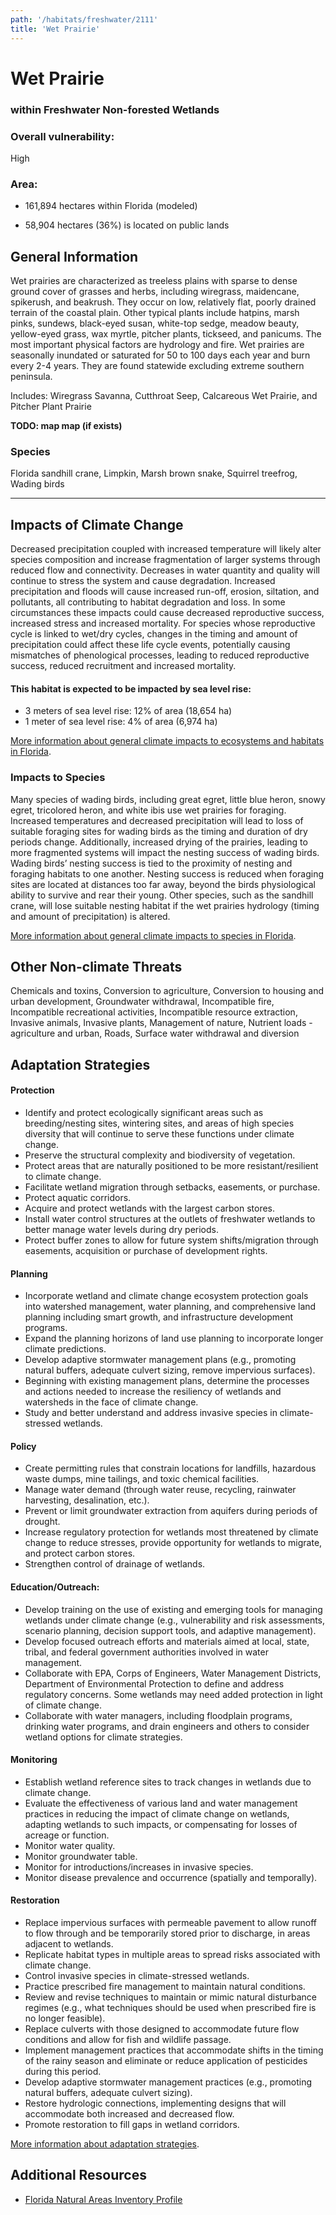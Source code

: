 ```yaml
---
path: '/habitats/freshwater/2111'
title: 'Wet Prairie'
---
```


# Wet Prairie

### within Freshwater Non-forested Wetlands

<div id="TopSection">



<div>

### Overall vulnerability:

<div class="vulnerability vulnerability-high">High</div>

### Area:

-   161,894 hectares within Florida (modeled)

-   58,904 hectares (36%) is located on public lands



</div>
</div>

## General Information

Wet prairies are characterized as treeless plains with sparse to dense ground cover of grasses and herbs, including wiregrass, maidencane, spikerush, and beakrush.  They occur on low, relatively flat, poorly drained terrain of the coastal plain.  Other typical plants include hatpins, marsh pinks, sundews, black-eyed susan, white-top sedge, meadow beauty, yellow-eyed grass, wax myrtle, pitcher plants, tickseed, and panicums.  The most important physical factors are hydrology and fire.  Wet prairies are seasonally inundated or saturated for 50 to 100 days each year and burn every 2-4 years.  They are found statewide excluding extreme southern peninsula.

Includes: Wiregrass Savanna, Cutthroat Seep, Calcareous Wet Prairie, and Pitcher Plant Prairie

**TODO: map map (if exists)**

### Species

Florida sandhill crane, Limpkin, Marsh brown snake, Squirrel treefrog, Wading birds

<hr />

## Impacts of Climate Change

Decreased precipitation coupled with increased temperature will likely alter species composition and increase fragmentation of larger systems through reduced flow and connectivity.  Decreases in water quantity and quality will continue to stress the system and cause degradation. Increased precipitation and floods will cause increased run-off, erosion, siltation, and pollutants, all contributing to habitat degradation and loss.  In some circumstances these impacts could cause decreased reproductive success, increased stress and increased mortality.  For species whose reproductive cycle is linked to wet/dry cycles, changes in the timing and amount of precipitation could affect these life cycle events, potentially causing mismatches of phenological processes, leading to reduced reproductive success, reduced recruitment and increased mortality.


#### This habitat is expected to be impacted by sea level rise:

- 3 meters of sea level rise: 12% of area (18,654 ha)
- 1 meter of sea level rise: 4% of area (6,974 ha)
    

[More information about general climate impacts to ecosystems and habitats in Florida](/impacts/habitats).

### Impacts to Species

Many species of wading birds, including great egret, little blue heron, snowy egret, tricolored heron, and white ibis use wet prairies for foraging.  Increased temperatures and decreased precipitation will lead to loss of suitable foraging sites for wading birds as the timing and duration of dry periods change. Additionally, increased drying of the prairies, leading to more fragmented systems will impact the nesting success of wading birds.  Wading birds’ nesting success is tied to the proximity of nesting and foraging habitats to one another. Nesting success is reduced when foraging sites are located at distances too far away, beyond the birds physiological ability to survive and rear their young.  Other species, such as the sandhill crane, will lose suitable nesting habitat if the wet prairies hydrology (timing and amount of precipitation) is altered.

[More information about general climate impacts to species in Florida](/impacts/species).

## Other Non-climate Threats

Chemicals and toxins, Conversion to agriculture, Conversion to housing and urban development, Groundwater withdrawal, Incompatible fire, Incompatible recreational activities, Incompatible resource extraction, Invasive animals, Invasive plants, Management of nature, Nutrient loads - agriculture and urban, Roads, Surface water withdrawal and diversion

## Adaptation Strategies

#### Protection

- Identify and protect ecologically significant areas such as breeding/nesting sites, wintering sites, and areas of high species diversity that will continue to serve these functions under climate change.
- Preserve the structural complexity and biodiversity of vegetation.
- Protect areas that are naturally positioned to be more resistant/resilient to climate change.
- Facilitate wetland migration through setbacks, easements, or purchase.
- Protect aquatic corridors.
- Acquire and protect wetlands with the largest carbon stores.
- Install water control structures at the outlets of freshwater wetlands to better manage water levels during dry periods.
- Protect buffer zones to allow for future system shifts/migration through easements, acquisition or purchase of development rights.


#### Planning

- Incorporate wetland and climate change ecosystem protection goals into watershed management, water planning, and comprehensive land planning including smart growth, and infrastructure development programs.
- Expand the planning horizons of land use planning to incorporate longer climate predictions.
- Develop adaptive stormwater management plans (e.g., promoting natural buffers, adequate culvert sizing, remove impervious surfaces).
- Beginning with existing management plans, determine the processes and actions needed to increase the resiliency of wetlands and watersheds in the face of climate change.
- Study and better understand and address invasive species in climate-stressed wetlands.


#### Policy

- Create permitting rules that constrain locations for landfills, hazardous waste dumps, mine tailings, and toxic chemical facilities.
- Manage water demand (through water reuse, recycling, rainwater harvesting, desalination, etc.).
- Prevent or limit groundwater extraction from aquifers during periods of drought.
- Increase regulatory protection for wetlands most threatened by climate change to reduce stresses, provide opportunity for wetlands to migrate, and protect carbon stores.
- Strengthen control of drainage of wetlands.


#### Education/Outreach: 

- Develop training on the use of existing and emerging tools for managing wetlands under climate change (e.g., vulnerability and risk assessments, scenario planning, decision support tools, and adaptive management).
- Develop focused outreach efforts and materials aimed at local, state, tribal, and federal government authorities involved in water management.
- Collaborate with EPA, Corps of Engineers, Water Management Districts, Department of Environmental Protection to define and address regulatory concerns. Some wetlands may need added protection in light of climate change.
- Collaborate with water managers, including floodplain programs, drinking water programs, and drain engineers and others to consider wetland options for climate strategies.


#### Monitoring

- Establish wetland reference sites to track changes in wetlands due to climate change.
- Evaluate the effectiveness of various land and water management practices in reducing the impact of climate change on wetlands, adapting wetlands to such impacts, or compensating for losses of  acreage or function.
- Monitor water quality.
- Monitor groundwater table.
- Monitor for introductions/increases in invasive species.
- Monitor disease prevalence and occurrence (spatially and temporally).


#### Restoration

- Replace impervious surfaces with permeable pavement to allow runoff to flow through and be temporarily stored prior to discharge, in areas adjacent to wetlands.
- Replicate habitat types in multiple areas to spread risks associated with climate change.
- Control invasive species in climate-stressed wetlands.
- Practice prescribed fire management to maintain natural conditions.
- Review and revise techniques to maintain or mimic natural disturbance regimes (e.g., what techniques should be used when prescribed fire is no longer feasible).
- Replace culverts with those designed to accommodate future flow conditions and allow for fish and wildlife passage.
- Implement management practices that accommodate shifts in the timing of the rainy season and eliminate or reduce application of pesticides during this period.
- Develop adaptive stormwater management practices (e.g., promoting natural buffers, adequate culvert sizing).
- Restore hydrologic connections, implementing designs that will accommodate both increased and decreased flow.
- Promote restoration to fill gaps in wetland corridors.




[More information about adaptation strategies](/strategies).

## Additional Resources

 - [Florida Natural Areas Inventory Profile](http://www.fnai.org/PDF/NC/Wet_Prairie_Final_2010.pdf)
